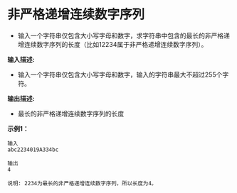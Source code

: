 # 非严格递增连续数字序列 

- 输入一个字符串仅包含大小写字母和数字，求字符串中包含的最长的非严格递增连续数字序列的长度（比如12234属于非严格递增连续数字序列）。

**输入描述:**

- 输入一个字符串仅包含大小写字母和数字，输入的字符串最大不超过255个字符。

**输出描述:**

- 最长的非严格递增连续数字序列的长度

**示例1：**

```
输入
abc2234019A334bc

输出
4

说明: 2234为最长的非严格递增连续数字序列，所以长度为4。
```

